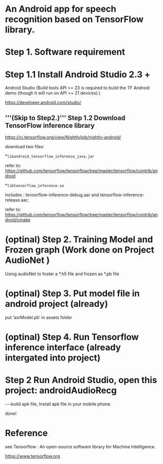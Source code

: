 # An Android app for speech recognition based on TensorFlow library. 

# Step 1. Software requirement

# Step 1.1 Install Android Studio 2.3 + 

Android Studio (Build tools API >= 23 is required to build the TF Android
demo (though it will run on API >= 21 devices).)

https://developer.android.com/studio/

##  '''(Skip to Step2.)''' Step 1.2 Download TensorFlow inference library

https://ci.tensorflow.org/view/Nightly/job/nightly-android/

download two files:

*`libandroid_tensorflow_inference_java.jar`

refer to: https://github.com/tensorflow/tensorflow/tree/master/tensorflow/contrib/android

*`libtensorflow_inference.so` 

includes : tensorflow-inference-debug.aar and tensorflow-inference-release.aar;

refer to: https://github.com/tensorflow/tensorflow/tree/master/tensorflow/contrib/android/cmake

# (optinal) Step 2. Training Model and Frozen graph (Work done on Project AudioNet )

Using audioNet to foster a *.h5 file and frozen as *.pb file

# (optinal) Step 3. Put model file in android project (already)

put ‘asrModel.pb’ in assets folder

#  (optinal) Step 4. Run Tensorflow inference interface (already intergated into project)

# Step 2 Run Android Studio, open this project: androidAudioRecg

---build apk file,  Install apk file in your mobile phone.

done!

# Reference

see Tensorflow : An open-source software library for Machine Intelligence. 

https://www.tensorflow.org
